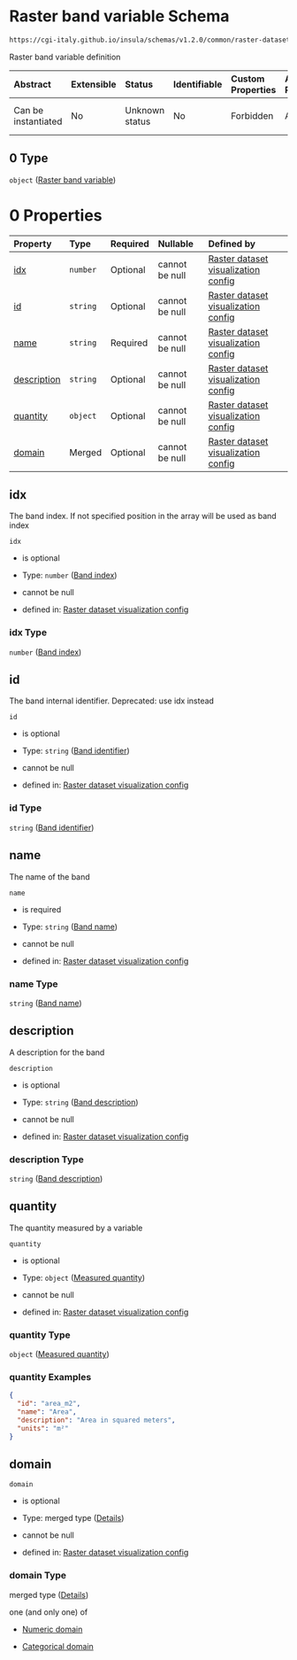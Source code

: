 # Raster band variable Schema

```txt
https://cgi-italy.github.io/insula/schemas/v1.2.0/common/raster-dataset-visualization-config.schema.json#/$defs/rasterBand/allOf/0
```

Raster band variable definition

| Abstract            | Extensible | Status         | Identifiable | Custom Properties | Additional Properties | Access Restrictions | Defined In                                                                                                                                 |
| :------------------ | :--------- | :------------- | :----------- | :---------------- | :-------------------- | :------------------ | :----------------------------------------------------------------------------------------------------------------------------------------- |
| Can be instantiated | No         | Unknown status | No           | Forbidden         | Allowed               | none                | [raster-dataset-visualization-config.schema.json\*](schemas/common/raster-dataset-visualization-config.schema.json) |

## 0 Type

`object` ([Raster band variable](raster-dataset-visualization-config-defs-raster-band-allof-raster-band-variable.md))

# 0 Properties

| Property                    | Type     | Required | Nullable       | Defined by                                                                                                                                                                                                                                                                                                        |
| :-------------------------- | :------- | :------- | :------------- | :---------------------------------------------------------------------------------------------------------------------------------------------------------------------------------------------------------------------------------------------------------------------------------------------------------------- |
| [idx](#idx)                 | `number` | Optional | cannot be null | [Raster dataset visualization config](raster-dataset-visualization-config-defs-raster-band-allof-raster-band-variable-properties-band-index.md)               |
| [id](#id)                   | `string` | Optional | cannot be null | [Raster dataset visualization config](raster-dataset-visualization-config-defs-raster-band-allof-raster-band-variable-properties-band-identifier.md)           |
| [name](#name)               | `string` | Required | cannot be null | [Raster dataset visualization config](raster-dataset-visualization-config-defs-raster-band-allof-raster-band-variable-properties-band-name.md)               |
| [description](#description) | `string` | Optional | cannot be null | [Raster dataset visualization config](raster-dataset-visualization-config-defs-raster-band-allof-raster-band-variable-properties-band-description.md) |
| [quantity](#quantity)       | `object` | Optional | cannot be null | [Raster dataset visualization config](measured-quantity.md)                                                                                                                |
| [domain](#domain)           | Merged   | Optional | cannot be null | [Raster dataset visualization config](raster-dataset-visualization-config-defs-raster-band-allof-raster-band-variable-properties-domain.md)                |

## idx

The band index. If not specified position in the array will be used as band index

`idx`

* is optional

* Type: `number` ([Band index](raster-dataset-visualization-config-defs-raster-band-allof-raster-band-variable-properties-band-index.md))

* cannot be null

* defined in: [Raster dataset visualization config](raster-dataset-visualization-config-defs-raster-band-allof-raster-band-variable-properties-band-index.md)

### idx Type

`number` ([Band index](raster-dataset-visualization-config-defs-raster-band-allof-raster-band-variable-properties-band-index.md))

## id

The band internal identifier. Deprecated: use idx instead

`id`

* is optional

* Type: `string` ([Band identifier](raster-dataset-visualization-config-defs-raster-band-allof-raster-band-variable-properties-band-identifier.md))

* cannot be null

* defined in: [Raster dataset visualization config](raster-dataset-visualization-config-defs-raster-band-allof-raster-band-variable-properties-band-identifier.md)

### id Type

`string` ([Band identifier](raster-dataset-visualization-config-defs-raster-band-allof-raster-band-variable-properties-band-identifier.md))

## name

The name of the band

`name`

* is required

* Type: `string` ([Band name](raster-dataset-visualization-config-defs-raster-band-allof-raster-band-variable-properties-band-name.md))

* cannot be null

* defined in: [Raster dataset visualization config](raster-dataset-visualization-config-defs-raster-band-allof-raster-band-variable-properties-band-name.md)

### name Type

`string` ([Band name](raster-dataset-visualization-config-defs-raster-band-allof-raster-band-variable-properties-band-name.md))

## description

A description for the band

`description`

* is optional

* Type: `string` ([Band description](raster-dataset-visualization-config-defs-raster-band-allof-raster-band-variable-properties-band-description.md))

* cannot be null

* defined in: [Raster dataset visualization config](raster-dataset-visualization-config-defs-raster-band-allof-raster-band-variable-properties-band-description.md)

### description Type

`string` ([Band description](raster-dataset-visualization-config-defs-raster-band-allof-raster-band-variable-properties-band-description.md))

## quantity

The quantity measured by a variable

`quantity`

* is optional

* Type: `object` ([Measured quantity](measured-quantity.md))

* cannot be null

* defined in: [Raster dataset visualization config](measured-quantity.md)

### quantity Type

`object` ([Measured quantity](measured-quantity.md))

### quantity Examples

```json
{
  "id": "area_m2",
  "name": "Area",
  "description": "Area in squared meters",
  "units": "m²"
}
```

## domain



`domain`

* is optional

* Type: merged type ([Details](raster-dataset-visualization-config-defs-raster-band-allof-raster-band-variable-properties-domain.md))

* cannot be null

* defined in: [Raster dataset visualization config](raster-dataset-visualization-config-defs-raster-band-allof-raster-band-variable-properties-domain.md)

### domain Type

merged type ([Details](raster-dataset-visualization-config-defs-raster-band-allof-raster-band-variable-properties-domain.md))

one (and only one) of

* [Numeric domain](dataset-variable-domain-defs-numeric-domain.md)

* [Categorical domain](dataset-variable-domain-defs-categorical-domain.md)
